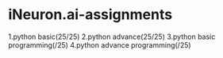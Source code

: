 # iNeuron.ai-assignments

1.python basic(25/25)
2.python advance(25/25)
3.python basic programming(/25)
4.python advance programming(/25)
